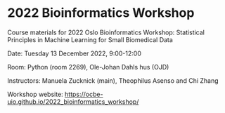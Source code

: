 # 2022 Bioinformatics Workshop

Course materials for 2022 Oslo Bioinformatics Workshop: Statistical Principles in Machine Learning for Small Biomedical Data

Date: Tuesday 13 December 2022, 9:00-12:00

Room: Python (room 2269), Ole-Johan Dahls hus (OJD)

Instructors: Manuela Zucknick (main), Theophilus Asenso and Chi Zhang

Workshop website: https://ocbe-uio.github.io/2022_bioinformatics_workshop/ 
